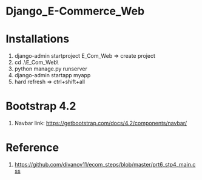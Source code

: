 # Django_E-Commerce_Web

# Installations

1. django-admin startproject E_Com_Web => create project
2. cd .\E_Com_Web\
3. python manage.py runserver
4. django-admin startapp myapp
5. hard refresh => ctrl+shift+all

# Bootstrap 4.2 

1. Navbar link: https://getbootstrap.com/docs/4.2/components/navbar/

# Reference

1. https://github.com/divanov11/ecom_steps/blob/master/prt6_stp4_main.css
